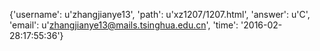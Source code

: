 {'username': u'zhangjianye13', 'path': u'xz1207/1207.html', 'answer': u'C', 'email': u'zhangjianye13@mails.tsinghua.edu.cn', 'time': '2016-02-28:17:55:36'}